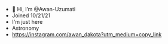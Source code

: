 - 👋 Hi, I’m @Awan-Uzumati
- Joined 10/21/21
- I'm just here
- Astronomy 
- https://instagram.com/awan_dakota?utm_medium=copy_link

<!---
Awan-Uzumati/Awan-Uzumati is a ✨ special ✨ repository because its `README.md` (this file) appears on your GitHub profile.
You can click the Preview link to take a look at your changes.
--->
